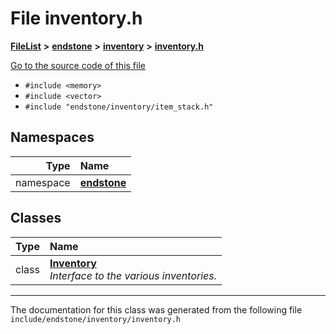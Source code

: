 

# File inventory.h



[**FileList**](files.md) **>** [**endstone**](dir_6cf277b678674f97c7a2b6b3b2447b33.md) **>** [**inventory**](dir_d1e84b530b14f41e8b6f5ec1b5dee76c.md) **>** [**inventory.h**](inventory_8h.md)

[Go to the source code of this file](inventory_8h_source.md)



* `#include <memory>`
* `#include <vector>`
* `#include "endstone/inventory/item_stack.h"`













## Namespaces

| Type | Name |
| ---: | :--- |
| namespace | [**endstone**](namespaceendstone.md) <br> |


## Classes

| Type | Name |
| ---: | :--- |
| class | [**Inventory**](classendstone_1_1Inventory.md) <br>_Interface to the various inventories._  |



















































------------------------------
The documentation for this class was generated from the following file `include/endstone/inventory/inventory.h`

